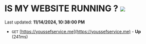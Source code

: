 # IS MY WEBSITE RUNNING ? [![](https://img.shields.io/static/v1?label=Sponsor&message=%E2%9D%A4&logo=GitHub&color=%23fe8e86)](https://github.com/sponsors/Youssef-Lehmam)

Last updated: **11/14/2024, 10:38:00 PM**

- `GET` [https://youssefservice.me](https://youssefservice.me) - **Up** (241ms)
